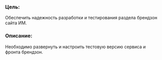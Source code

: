 ### Цель:
Обеспечить надежность разработки и тестирования раздела брендзон сайта ИМ.
### Описание:
Необходимо развернуть и настроить тестовую версию сервиса и фронта брендзон.